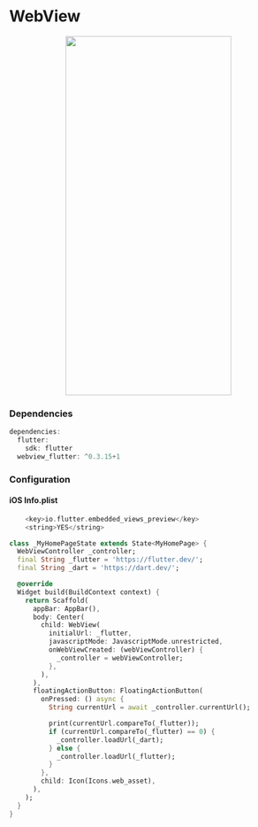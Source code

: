 # WebView
<p align="center">
<img src="https://docs.google.com/uc?id=1oG9XALak13YizFDEVAcPZIZ0vh156iWJ" height="649" width="300">
</p>

### Dependencies
```dart
dependencies:
  flutter:
    sdk: flutter
  webview_flutter: ^0.3.15+1
```

### Configuration

#### iOS Info.plist
```dart
	<key>io.flutter.embedded_views_preview</key>
	<string>YES</string>
```

```dart
class _MyHomePageState extends State<MyHomePage> {
  WebViewController _controller;
  final String _flutter = 'https://flutter.dev/';
  final String _dart = 'https://dart.dev/';

  @override
  Widget build(BuildContext context) {
    return Scaffold(
      appBar: AppBar(),
      body: Center(
        child: WebView(
          initialUrl: _flutter,
          javascriptMode: JavascriptMode.unrestricted,
          onWebViewCreated: (webViewController) {
            _controller = webViewController;
          },
        ),
      ),
      floatingActionButton: FloatingActionButton(
        onPressed: () async {
          String currentUrl = await _controller.currentUrl();

          print(currentUrl.compareTo(_flutter));
          if (currentUrl.compareTo(_flutter) == 0) {
            _controller.loadUrl(_dart);
          } else {
            _controller.loadUrl(_flutter);
          }
        },
        child: Icon(Icons.web_asset),
      ),
    );
  }
}
```
